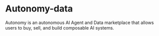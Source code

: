 # Autonomy-data
Autonomy is an autonomous AI Agent and Data marketplace that allows users to buy, sell, and build composable AI systems.

